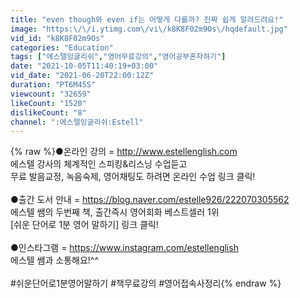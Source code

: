 ```yaml
---
title: "even though와 even if는 어떻게 다를까? 진짜 쉽게 알려드려요!"
image: "https:\/\/i.ytimg.com\/vi\/k8K8F02m9Os\/hqdefault.jpg"
vid_id: "k8K8F02m9Os"
categories: "Education"
tags: ["에스텔잉글리쉬","영어무료강의","영어공부혼자하기"]
date: "2021-10-05T11:40:19+03:00"
vid_date: "2021-06-20T22:00:12Z"
duration: "PT6M45S"
viewcount: "32659"
likeCount: "1520"
dislikeCount: "8"
channel: ":에스텔잉글리쉬:Estell"
---
```

{% raw %}●온라인 강의 = <a rel="nofollow" target="blank" href="http://www.estellenglish.com">http://www.estellenglish.com</a> <br />에스텔 강사의 체계적인 스피킹&amp;리스닝 수업듣고 <br />무료 발음교정, 녹음숙제, 영어채팅도 하려면  온라인 수업 링크 클릭!<br /> <br />●출간 도서 안내 = <a rel="nofollow" target="blank" href="https://blog.naver.com/estelle926/222070305562">https://blog.naver.com/estelle926/222070305562</a><br />에스텔 쌤의 두번째 책, 출간즉시 영어회화 베스트셀러 1위 <br />[쉬운 단어로 1분 영어 말하기] 링크 클릭!<br /><br />●인스타그램 = <a rel="nofollow" target="blank" href="https://www.instagram.com/estellenglish">https://www.instagram.com/estellenglish</a><br />에스텔 쌤과 소통해요!^^<br /><br />#쉬운단어로1분영어말하기 #책무료강의 #영어접속사정리{% endraw %}
